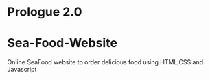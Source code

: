 # Prologue 2.0

# Sea-Food-Website
 Online SeaFood website to order delicious food using HTML,CSS and Javascript